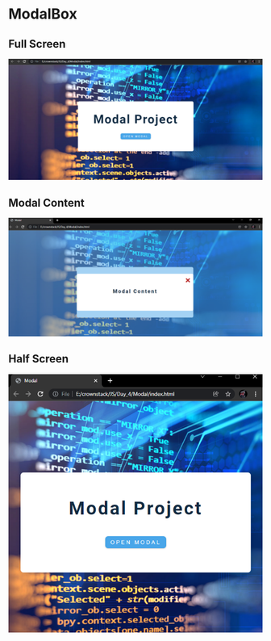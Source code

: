 # ModalBox

## Full Screen
![](screenshots/full_screen.png)

##  Modal Content
![](screenshots/ss1.png)

## Half Screen
![](screenshots/ss2.png)
